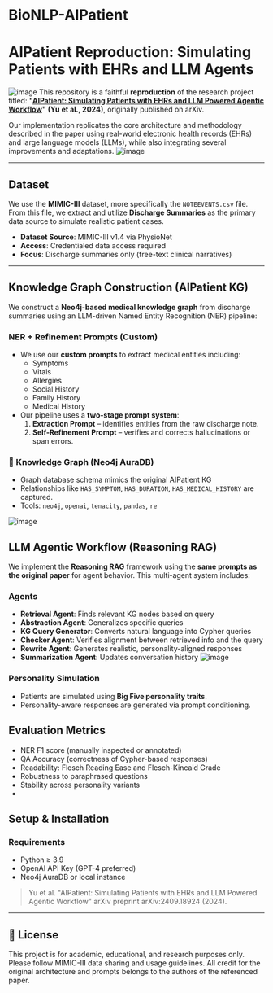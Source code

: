 # BioNLP-AIPatient

# AIPatient Reproduction: Simulating Patients with EHRs and LLM Agents
![image](https://github.com/user-attachments/assets/83d9e76d-38fc-40ad-b50c-a49feec73114)
This repository is a faithful **reproduction** of the research project titled:
**"[AIPatient: Simulating Patients with EHRs and LLM Powered Agentic Workflow](https://arxiv.org/abs/2409.18924)" (Yu et al., 2024)**, originally published on arXiv.

Our implementation replicates the core architecture and methodology described in the paper using real-world electronic health records (EHRs) and large language models (LLMs), while also integrating several improvements and adaptations.
![image](https://github.com/user-attachments/assets/6f681b8e-0feb-4ff9-aa28-14176278294d)

---

## Dataset

We use the **MIMIC-III** dataset, more specifically the `NOTEEVENTS.csv` file. From this file, we extract and utilize **Discharge Summaries** as the primary data source to simulate realistic patient cases.

- **Dataset Source**: MIMIC-III v1.4 via PhysioNet
- **Access**: Credentialed data access required
- **Focus**: Discharge summaries only (free-text clinical narratives)

---

## Knowledge Graph Construction (AIPatient KG)

We construct a **Neo4j-based medical knowledge graph** from discharge summaries using an LLM-driven Named Entity Recognition (NER) pipeline:

### NER + Refinement Prompts (Custom)
- We use our **custom prompts** to extract medical entities including:
  - Symptoms
  - Vitals
  - Allergies
  - Social History
  - Family History
  - Medical History
- Our pipeline uses a **two-stage prompt system**:
  1. **Extraction Prompt** – identifies entities from the raw discharge note.
  2. **Self-Refinement Prompt** – verifies and corrects hallucinations or span errors.

### 💾 Knowledge Graph (Neo4j AuraDB)
- Graph database schema mimics the original AIPatient KG
- Relationships like `HAS_SYMPTOM`, `HAS_DURATION`, `HAS_MEDICAL_HISTORY` are captured.
- Tools: `neo4j`, `openai`, `tenacity`, `pandas`, `re`

![image](https://github.com/user-attachments/assets/16cc8d87-f5be-4d85-b202-f396f551d09e)


## LLM Agentic Workflow (Reasoning RAG)

We implement the **Reasoning RAG** framework using the **same prompts as the original paper** for agent behavior. This multi-agent system includes:

### Agents
- **Retrieval Agent**: Finds relevant KG nodes based on query
- **Abstraction Agent**: Generalizes specific queries
- **KG Query Generator**: Converts natural language into Cypher queries
- **Checker Agent**: Verifies alignment between retrieved info and the query
- **Rewrite Agent**: Generates realistic, personality-aligned responses
- **Summarization Agent**: Updates conversation history
![image](https://github.com/user-attachments/assets/b6f4a6f9-9be8-45d9-9e78-48b2edb30b91)

### Personality Simulation
- Patients are simulated using **Big Five personality traits**.
- Personality-aware responses are generated via prompt conditioning.

## Evaluation Metrics
- NER F1 score (manually inspected or annotated)
- QA Accuracy (correctness of Cypher-based responses)
- Readability: Flesch Reading Ease and Flesch-Kincaid Grade
- Robustness to paraphrased questions
- Stability across personality variants
- 
## Setup & Installation

### Requirements
- Python ≥ 3.9
- OpenAI API Key (GPT-4 preferred)
- Neo4j AuraDB or local instance



> Yu et al. "AIPatient: Simulating Patients with EHRs and LLM Powered Agentic Workflow" arXiv preprint arXiv:2409.18924 (2024).

---

## 📄 License

This project is for academic, educational, and research purposes only. Please follow MIMIC-III data sharing and usage guidelines. All credit for the original architecture and prompts belongs to the authors of the referenced paper.
